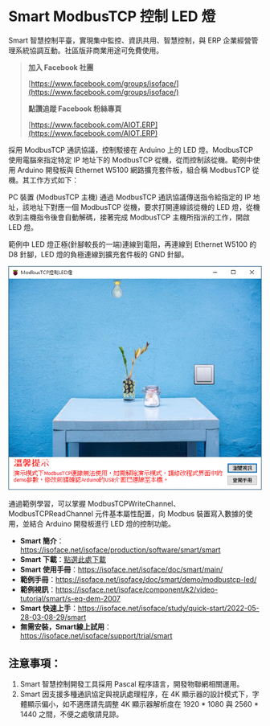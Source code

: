 # Smart ModbusTCP 控制 LED 燈

Smart 智慧控制平臺，實現集中監控、資訊共用、智慧控制，與 ERP 企業經營管理系統協調互動。社區版非商業用途可免費使用。

> **加入 Facebook 社團**
>
> [https://www.facebook.com/groups/isoface/](https://www.facebook.com/groups/isoface/)
> 
> **點讚追蹤 Facebook 粉絲專頁**
> 
> [https://www.facebook.com/AIOT.ERP](https://www.facebook.com/AIOT.ERP)

採用 ModbusTCP 通訊協議，控制駁接在 Arduino 上的 LED 燈。ModbusTCP 使用電腦來指定特定 IP 地址下的 ModbusTCP 從機，從而控制該從機。範例中使用 Arduino 開發板與 Ethernet  W5100 網路擴充套件板，組合稱 ModbusTCP 從機。其工作方式如下：

PC 裝置 (ModbusTCP 主機) 通過 ModbusTCP 通訊協議傳送指令給指定的 IP 地址，該地址下對應一個 ModbusTCP 從機，要求打開連線該從機的 LED 燈，從機收到主機指令後會自動解碼，接著完成 ModbusTCP 主機所指派的工作，開啟 LED 燈。

範例中 LED 燈正極(針腳較長的一端)連線到電阻，再連線到 Ethernet W5100 的 D8 針腳，LED 燈的負極連線到擴充套件板的 GND 針腳。

![](images/20220924154841.png)

通過範例學習，可以掌握 ModbusTCPWriteChannel、ModbusTCPReadChannel 元件基本屬性配置，向 Modbus 裝置寫入數據的使用，並結合 Arduino 開發板進行 LED 燈的控制功能。

* **Smart 簡介**：https://isoface.net/isoface/production/software/smart/smart
* **Smart 下載**：[點選此處下載](https://github.com/isoface-iot/Smart/releases/latest)
* **Smart 使用手冊**：https://isoface.net/isoface/doc/smart/main/
* **範例手冊**：https://isoface.net/isoface/doc/smart/demo/modbustcp-led/
* **範例視訊**：https://isoface.net/isoface/component/k2/video-tutorial/smart/s-eq-dem-2007
* **Smart 快速上手**：https://isoface.net/isoface/study/quick-start/2022-05-28-03-08-29/smart
* **無需安裝，Smart線上試用**：https://isoface.net/isoface/support/trial/smart

## 注意事項：
1. Smart 智慧控制開發工具採用 Pascal 程序語言，開發物聯網相關運用。
2. Smart 因支援多種通訊協定與視訊處理程序，在 4K 顯示器的設計模式下，字體顯示偏小，如不適應請先調整 4K 顯示器解析度在 1920 * 1080 與 2560 * 1440 之間，不便之處敬請見諒。